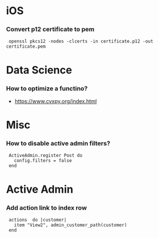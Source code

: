 # iOS
### Convert p12 certificate to pem

     openssl pkcs12 -nodes -clcerts -in certificate.p12 -out certificate.pem

# Data Science
### How to optimize a functino?

* https://www.cvxpy.org/index.html

# Misc

### How to disable active admin filters?

     ActiveAdmin.register Post do
       config.filters = false
     end

# Active Admin

### Add action link to index row

     actions  do |customer|
       item "View2", admin_customer_path(customer)
     end
